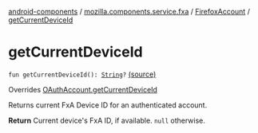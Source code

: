 [android-components](../../index.md) / [mozilla.components.service.fxa](../index.md) / [FirefoxAccount](index.md) / [getCurrentDeviceId](./get-current-device-id.md)

# getCurrentDeviceId

`fun getCurrentDeviceId(): `[`String`](https://kotlinlang.org/api/latest/jvm/stdlib/kotlin/-string/index.html)`?` [(source)](https://github.com/mozilla-mobile/android-components/blob/master/components/service/firefox-accounts/src/main/java/mozilla/components/service/fxa/FirefoxAccount.kt#L131)

Overrides [OAuthAccount.getCurrentDeviceId](../../mozilla.components.concept.sync/-o-auth-account/get-current-device-id.md)

Returns current FxA Device ID for an authenticated account.

**Return**
Current device's FxA ID, if available. `null` otherwise.


